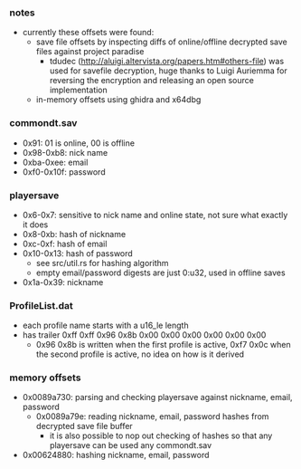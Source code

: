 ### notes
- currently these offsets were found:
	- save file offsets by inspecting diffs of online/offline decrypted save files against project paradise
		- tdudec (http://aluigi.altervista.org/papers.htm#others-file) was used for savefile decryption, huge thanks to Luigi Auriemma for reversing the encryption and releasing an open source implementation
	- in-memory offsets using ghidra and x64dbg

### commondt.sav
- 0x91: 01 is online, 00 is offline
- 0x98-0xb8: nick name
- 0xba-0xee: email
- 0xf0-0x10f: password

### playersave
- 0x6-0x7: sensitive to nick name and online state, not sure what exactly it does
- 0x8-0xb: hash of nickname
- 0xc-0xf: hash of email
- 0x10-0x13: hash of password
	- see src/util.rs for hashing algorithm
	- empty email/password digests are just 0:u32, used in offline saves
- 0x1a-0x39: nickname

### ProfileList.dat
- each profile name starts with a u16_le length
- has trailer 0xff 0xff 0x96 0x8b 0x00 0x00 0x00 0x00 0x00 0x00
	- 0x96 0x8b is written when the first profile is active, 0xf7 0x0c when the second profile is active, no idea on how is it derived
### memory offsets
- 0x0089a730: parsing and checking playersave against nickname, email, password
	- 0x0089a79e: reading nickname, email, password hashes from decrypted save file buffer
		- it is also possible to nop out checking of hashes so that any playersave can be used any commondt.sav
- 0x00624880: hashing nickname, email, password

